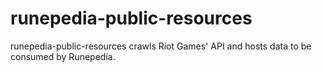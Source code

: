 # runepedia-public-resources

runepedia-public-resources crawls Riot Games' API and hosts data to be consumed by Runepedia.
